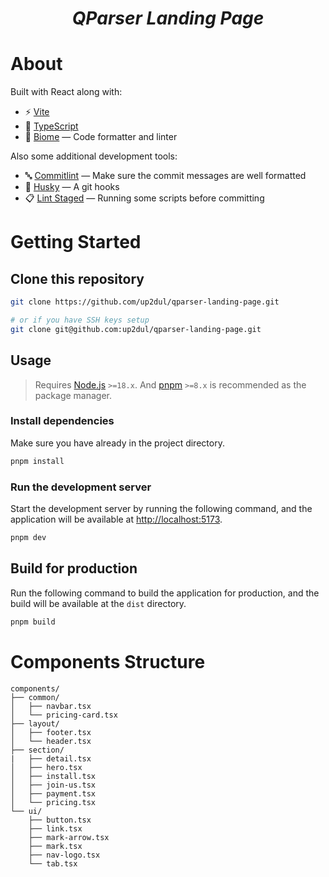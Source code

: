 <div align="center">
  <i><h1>QParser Landing Page</h1></i>
</div>

# About
Built with React along with:
- ⚡ [Vite](https://vitejs.dev)
- 🔷 [TypeScript](https://typescriptlang.org)
- 📝 [Biome](https://biomejs.dev) — Code formatter and linter

Also some additional development tools:
- 🔤 [Commitlint](https://commitlint.js.org) — Make sure the commit messages are well formatted
- 🐶 [Husky](https://typicode.github.io/husky) — A git hooks
- 📋 [Lint Staged](https://github.com/lint-staged/lint-staged) — Running some scripts before committing

# Getting Started

## Clone this repository
```bash
git clone https://github.com/up2dul/qparser-landing-page.git

# or if you have SSH keys setup
git clone git@github.com:up2dul/qparser-landing-page.git
```

## Usage
> Requires [Node.js](https://nodejs.org) `>=18.x`. And [pnpm](https://pnpm.io) `>=8.x` is recommended as the package manager.

### Install dependencies
Make sure you have already in the project directory.
```bash
pnpm install
```

### Run the development server
Start the development server by running the following command, and the application will be available at [http://localhost:5173](http://localhost:5173).
```bash
pnpm dev
```

## Build for production
Run the following command to build the application for production, and the build will be available at the `dist` directory.
```bash
pnpm build
```

# Components Structure
```
components/
├── common/
│   ├── navbar.tsx
│   └── pricing-card.tsx
├── layout/
│   ├── footer.tsx
│   └── header.tsx
├── section/
|   ├── detail.tsx
│   ├── hero.tsx
│   ├── install.tsx
│   ├── join-us.tsx
│   ├── payment.tsx
│   └── pricing.tsx
└── ui/
    ├── button.tsx
    ├── link.tsx
    ├── mark-arrow.tsx
    ├── mark.tsx
    ├── nav-logo.tsx
    └── tab.tsx
```
